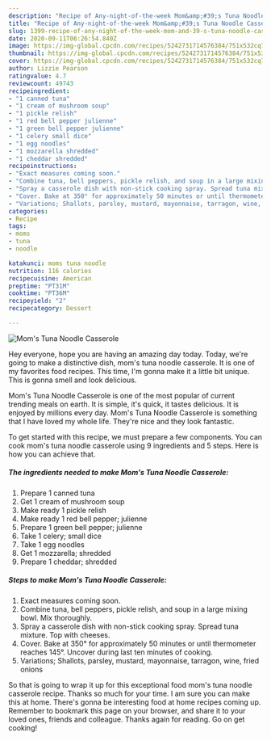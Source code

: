 ```yaml
---
description: "Recipe of Any-night-of-the-week Mom&amp;#39;s Tuna Noodle Casserole"
title: "Recipe of Any-night-of-the-week Mom&amp;#39;s Tuna Noodle Casserole"
slug: 1399-recipe-of-any-night-of-the-week-mom-and-39-s-tuna-noodle-casserole
date: 2020-09-11T06:26:54.840Z
image: https://img-global.cpcdn.com/recipes/5242731714576384/751x532cq70/moms-tuna-noodle-casserole-recipe-main-photo.jpg
thumbnail: https://img-global.cpcdn.com/recipes/5242731714576384/751x532cq70/moms-tuna-noodle-casserole-recipe-main-photo.jpg
cover: https://img-global.cpcdn.com/recipes/5242731714576384/751x532cq70/moms-tuna-noodle-casserole-recipe-main-photo.jpg
author: Lizzie Pearson
ratingvalue: 4.7
reviewcount: 49743
recipeingredient:
- "1 canned tuna"
- "1 cream of mushroom soup"
- "1 pickle relish"
- "1 red bell pepper julienne"
- "1 green bell pepper julienne"
- "1 celery small dice"
- "1 egg noodles"
- "1 mozzarella shredded"
- "1 cheddar shredded"
recipeinstructions:
- "Exact measures coming soon."
- "Combine tuna, bell peppers, pickle relish, and soup in a large mixing bowl. Mix thoroughly."
- "Spray a casserole dish with non-stick cooking spray. Spread tuna mixture. Top with cheeses."
- "Cover. Bake at 350° for approximately 50 minutes or until thermometer reaches 145°. Uncover during last ten minutes of cooking."
- "Variations; Shallots, parsley, mustard, mayonnaise, tarragon, wine, fried onions"
categories:
- Recipe
tags:
- moms
- tuna
- noodle

katakunci: moms tuna noodle 
nutrition: 116 calories
recipecuisine: American
preptime: "PT31M"
cooktime: "PT36M"
recipeyield: "2"
recipecategory: Dessert

---
```



![Mom&#39;s Tuna Noodle Casserole](https://img-global.cpcdn.com/recipes/5242731714576384/751x532cq70/moms-tuna-noodle-casserole-recipe-main-photo.jpg)

Hey everyone, hope you are having an amazing day today. Today, we're going to make a distinctive dish, mom&#39;s tuna noodle casserole. It is one of my favorites food recipes. This time, I'm gonna make it a little bit unique. This is gonna smell and look delicious.

Mom&#39;s Tuna Noodle Casserole is one of the most popular of current trending meals on earth. It is simple, it's quick, it tastes delicious. It is enjoyed by millions every day. Mom&#39;s Tuna Noodle Casserole is something that I have loved my whole life. They're nice and they look fantastic.




To get started with this recipe, we must prepare a few components. You can cook mom&#39;s tuna noodle casserole using 9 ingredients and 5 steps. Here is how you can achieve that.

<!--inarticleads1-->

##### The ingredients needed to make Mom&#39;s Tuna Noodle Casserole:

1. Prepare 1 canned tuna
1. Get 1 cream of mushroom soup
1. Make ready 1 pickle relish
1. Make ready 1 red bell pepper; julienne
1. Prepare 1 green bell pepper; julienne
1. Take 1 celery; small dice
1. Take 1 egg noodles
1. Get 1 mozzarella; shredded
1. Prepare 1 cheddar; shredded




<!--inarticleads2-->

##### Steps to make Mom&#39;s Tuna Noodle Casserole:

1. Exact measures coming soon.
1. Combine tuna, bell peppers, pickle relish, and soup in a large mixing bowl. Mix thoroughly.
1. Spray a casserole dish with non-stick cooking spray. Spread tuna mixture. Top with cheeses.
1. Cover. Bake at 350° for approximately 50 minutes or until thermometer reaches 145°. Uncover during last ten minutes of cooking.
1. Variations; Shallots, parsley, mustard, mayonnaise, tarragon, wine, fried onions




So that is going to wrap it up for this exceptional food mom&#39;s tuna noodle casserole recipe. Thanks so much for your time. I am sure you can make this at home. There's gonna be interesting food at home recipes coming up. Remember to bookmark this page on your browser, and share it to your loved ones, friends and colleague. Thanks again for reading. Go on get cooking!
